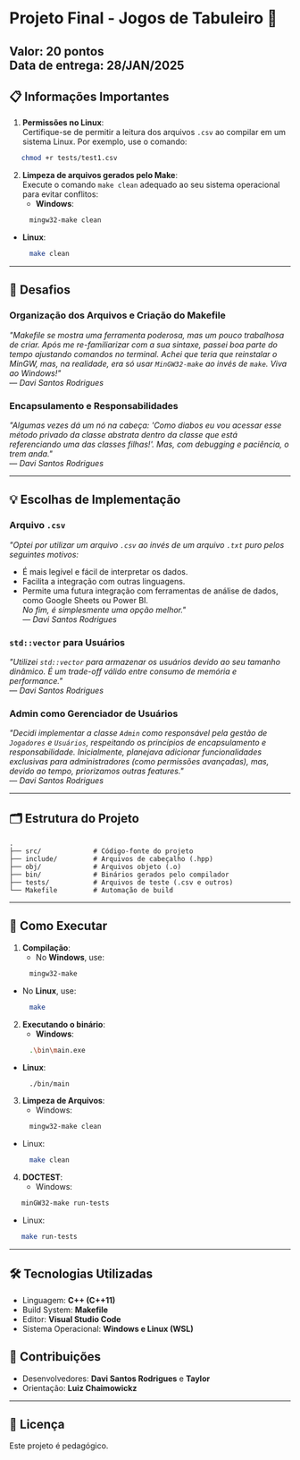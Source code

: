 # Projeto Final - Jogos de Tabuleiro 🎲

**Valor**: 20 pontos  
**Data de entrega**: 28/JAN/2025  
---
## 📋 Informações Importantes

1. **Permissões no Linux**:  
   Certifique-se de permitir a leitura dos arquivos `.csv` ao compilar em um sistema Linux. Por exemplo, use o comando:  
```bash
   chmod +r tests/test1.csv
```
2. **Limpeza de arquivos gerados pelo Make**:  
   Execute o comando `make clean` adequado ao seu sistema operacional para evitar conflitos:  
    - **Windows**:  
```bash
     mingw32-make clean
```
   - **Linux**:  
```bash
     make clean
```

---
## 🌟 Desafios

### Organização dos Arquivos e Criação do Makefile
*"Makefile se mostra uma ferramenta poderosa, mas um pouco trabalhosa de criar. Após me re-familiarizar com a sua sintaxe, passei boa parte do tempo ajustando comandos no terminal. Achei que teria que reinstalar o MinGW, mas, na realidade, era só usar `MinGW32-make` ao invés de `make`. Viva ao Windows!"*  
— *Davi Santos Rodrigues*  

### Encapsulamento e Responsabilidades
*"Algumas vezes dá um nó na cabeça: 'Como diabos eu vou acessar esse método privado da classe abstrata dentro da classe que está referenciando uma das classes filhas!'. Mas, com debugging e paciência, o trem anda."*  
— *Davi Santos Rodrigues*  

---
## 💡 Escolhas de Implementação

### Arquivo `.csv`
*"Optei por utilizar um arquivo `.csv` ao invés de um arquivo `.txt` puro pelos seguintes motivos:*  
- É mais legível e fácil de interpretar os dados.  
- Facilita a integração com outras linguagens.  
- Permite uma futura integração com ferramentas de análise de dados, como Google Sheets ou Power BI.  
*No fim, é simplesmente uma opção melhor."*  
— *Davi Santos Rodrigues*

### `std::vector` para Usuários
*"Utilizei `std::vector` para armazenar os usuários devido ao seu tamanho dinâmico. É um trade-off válido entre consumo de memória e performance."*  
— *Davi Santos Rodrigues*

### Admin como Gerenciador de Usuários
*"Decidi implementar a classe `Admin` como responsável pela gestão de `Jogadores` e `Usuários`, respeitando os princípios de encapsulamento e responsabilidade. Inicialmente, planejava adicionar funcionalidades exclusivas para administradores (como permissões avançadas), mas, devido ao tempo, priorizamos outras features."*  
— *Davi Santos Rodrigues*  

---
## 🗂️ Estrutura do Projeto

```plaintext
.
├── src/             # Código-fonte do projeto
├── include/         # Arquivos de cabeçalho (.hpp)
├── obj/             # Arquivos objeto (.o)
├── bin/             # Binários gerados pelo compilador
├── tests/           # Arquivos de teste (.csv e outros)
└── Makefile         # Automação de build
```

---
## 🚀 Como Executar

1. **Compilação**:
   - No **Windows**, use:  
```bash
     mingw32-make
```
   - No **Linux**, use:  
```bash
     make
```

2. **Executando o binário**:
   - **Windows**:  
```bash
     .\bin\main.exe
```
   - **Linux**:  
```bash
     ./bin/main
```

3. **Limpeza de Arquivos**:
   - Windows:  
```bash
     mingw32-make clean
```
   - Linux:  
```bash
     make clean
```
4. **DOCTEST**:
   - Windows:
```bash
   minGW32-make run-tests
```
   - Linux:
```bash
   make run-tests
```
---
## 🛠️ Tecnologias Utilizadas

- Linguagem: **C++ (C++11)**
- Build System: **Makefile**
- Editor: **Visual Studio Code**
- Sistema Operacional: **Windows e Linux (WSL)**
## 🤝 Contribuições

- Desenvolvedores: **Davi Santos Rodrigues** e **Taylor**
- Orientação: **Luiz Chaimowickz**
---
## 📝 Licença
Este projeto é pedagógico.
